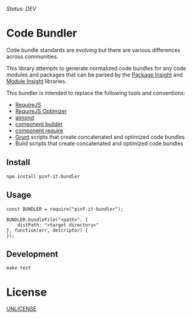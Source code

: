 *Status: DEV*

Code Bundler
============

Code bundle standards are evolving but there are various differences across communities.

This library attempts to generate normalized code bundles for
any code modules and packages that can be parsed by the
[Package Insight](https://github.com/pinf-it/pinf-it-package-insight) and
[Module Insight](https://github.com/pinf-it/pinf-it-module-insight) libraries.

This bundler is intended to replace the following tools and conventions:

  * [RequireJS](http://requirejs.org/)
  * [RequireJS Optimizer](http://requirejs.org/docs/optimization.html)
  * [almond](https://github.com/jrburke/almond)
  * [component builder](https://github.com/component/builder.js)
  * [component require](https://github.com/component/require)
  * [Grunt](http://gruntjs.com/) scripts that create concatenated and optimized code bundles
  * Build scripts that create concatenated and optimized code bundles


Install
-------

    npm install pinf-it-bundler


Usage
-----

    const BUNDLER = require("pinf-it-bundler");
    
    BUNDLER.bundleFile("<path>", {
        distPath: "<target directory>"
    }, function(err, descriptor) {
    });


Development
-----------

    make test


License
=======

[UNLICENSE](http://unlicense.org/)
